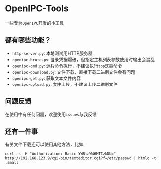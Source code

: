 # OpenIPC-Tools

一些专为`OpenIPC`开发的小工具

## 都有哪些功能？

* `http-server.py`: 本地测试用HTTP服务器
* `openipc-brute.py`: 登录凭据爆破，但指定主机列表参数使用时输出会混乱
* `openipc-cmd.py`: 远程命令执行，不建议执行`top`这类命令
* `openipc-download.py`: 文件下载，直接下载二进制文件会有问题
* `openipc-get.py`: 获取文本文件内容
* `openipc-upload.py`: 文件上传，不建议上传二进制文件

## 问题反馈

在使用中有任何问题，欢迎使用`issues`与我反馈

## 还有一件事

有关文件下载还可以使用其他方法，比如:

```
curl -s -H "Authorization: Basic YWRtaW46MTIzNDU=" http://192.168.123.9/cgi-bin/texteditor.cgi?f=/etc/passwd | htmlq -t .small
```
